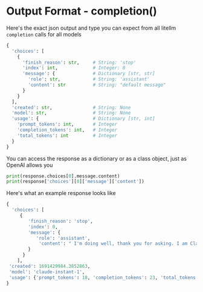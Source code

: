 # Output Format - completion()
Here's the exact json output and type you can expect from all litellm `completion` calls for all models

```python 
{
  'choices': [
    {
      'finish_reason': str,     # String: 'stop'
      'index': int,             # Integer: 0
      'message': {              # Dictionary [str, str]
        'role': str,            # String: 'assistant'
        'content': str          # String: "default message"
      }
    }
  ],
  'created': str,               # String: None
  'model': str,                 # String: None
  'usage': {                    # Dictionary [str, int]
    'prompt_tokens': int,       # Integer
    'completion_tokens': int,   # Integer
    'total_tokens': int         # Integer
  }
}

```

You can access the response as a dictionary or as a class object, just as OpenAI allows you
```python
print(response.choices[0].message.content)
print(response['choices'][0]['message']['content'])

```

Here's what an example response looks like 
```python
{
  'choices': [
     {
        'finish_reason': 'stop',
        'index': 0,
        'message': {
           'role': 'assistant',
            'content': " I'm doing well, thank you for asking. I am Claude, an AI assistant created by Anthropic."
        }
      }
    ],
 'created': 1691429984.3852863,
 'model': 'claude-instant-1',
 'usage': {'prompt_tokens': 18, 'completion_tokens': 23, 'total_tokens': 41}
}
```